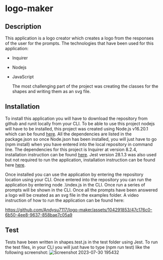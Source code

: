 # logo-maker

## Description

This application is a logo creator which creates a logo from the responses of the user for the prompts. The technologies that have been used for this application:

- Inquirer
- Nodejs
- JavaScript

  The most challenging part of the project was creating the classes for the shapes and writing them as an svg file.

## Installation

To install this application you will have to download the repository from github and runit locally from your CLI. To be able to use this project nodejs will have to be installed, this project was created using Node.js v16.20.1 which can be found [here](https://nodejs.org/en/blog/release/v16.20.1).
All the dependencies are listed in the package.json so once Node.json has been installed, you will just have to go (npm install) when you have entered into the local repository in command line.
The dependencies for this project is Inquirer at version 8.2.4, installation instruction can be found [here](https://www.npmjs.com/package/inquirer/v/8.2.4).
Jest version 28.1.3 was also used but not required to run the application, installation instruction can be found here [here](https://jestjs.io/docs/getting-started).

Once installed you can use the application by entering the repository location using your CLI. Once entered into the repository you can run the application by entering node .\index.js in the CLI.
Once run a series of prompts will be shown in the CLI. Once all the prompts have been answered a logo will be created as an svg file in the examples folder.
A video instruction of how to run the application can be found here:


https://github.com/Andysu7117/logo-maker/assets/104291853/47c176c0-6b50-4ee8-9637-858bae7c05a9


## Test

Tests have been written in shapes.test.js in the test folder using Jest. To run the test files, in your CLI you will just have to type (npm run test) like the following screenshot:
![Screenshot 2023-07-30 195432](https://github.com/Andysu7117/logo-maker/assets/104291853/606d8776-e06c-4def-ab0b-090857ed856e)
